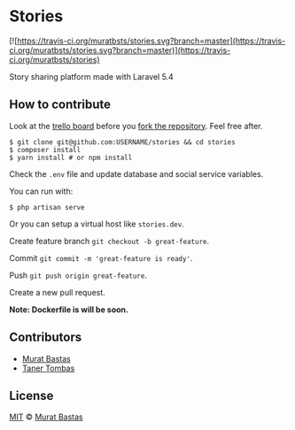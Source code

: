 # Stories

[![https://travis-ci.org/muratbsts/stories.svg?branch=master](https://travis-ci.org/muratbsts/stories.svg?branch=master)](https://travis-ci.org/muratbsts/stories)

Story sharing platform made with Laravel 5.4

## How to contribute

Look at the [trello board](https://trello.com/b/SOpyHA6t/stories) before you [fork the repository](https://github.com/muratbsts/stories/fork). Feel free after.

```shell
$ git clone git@github.com:USERNAME/stories && cd stories
$ composer install
$ yarn install # or npm install
```

Check the `.env` file and update database and social service variables.

You can run with:

```shell
$ php artisan serve
```

Or you can setup a virtual host like `stories.dev`.

Create feature branch `git checkout -b great-feature`.

Commit `git commit -m 'great-feature is ready'`.

Push `git push origin great-feature`.

Create a new pull request.

**Note: Dockerfile is will be soon.**

## Contributors

- [Murat Bastas](https://github.com/muratbsts)
- [Taner Tombas](https://github.com/tanertombas)

## License

[MIT](https://github.com/muratbsts/stories/blob/master/LICENCE) © [Murat Bastas](https://github.com/muratbsts)
